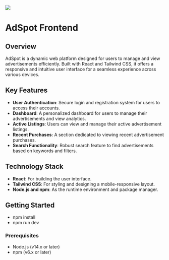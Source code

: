 ![](https://github.com/SEG4900-Capstone-Group-T88/adspot_frontend/actions/workflows/node.js.yml/badge.svg)

# AdSpot Frontend

## Overview

AdSpot is a dynamic web platform designed for users to manage and view advertisements efficiently. Built with React and Tailwind CSS, it offers a responsive and intuitive user interface for a seamless experience across various devices.

## Key Features

-   **User Authentication**: Secure login and registration system for users to access their accounts.
-   **Dashboard**: A personalized dashboard for users to manage their advertisements and view analytics.
-   **Active Listings**: Users can view and manage their active advertisement listings.
-   **Recent Purchases**: A section dedicated to viewing recent advertisement purchases.
-   **Search Functionality**: Robust search feature to find advertisements based on keywords and filters.

## Technology Stack

-   **React**: For building the user interface.
-   **Tailwind CSS**: For styling and designing a mobile-responsive layout.
-   **Node.js and npm**: As the runtime environment and package manager.

## Getting Started

-   npm install
-   npm run dev

### Prerequisites

-   Node.js (v14.x or later)
-   npm (v6.x or later)
